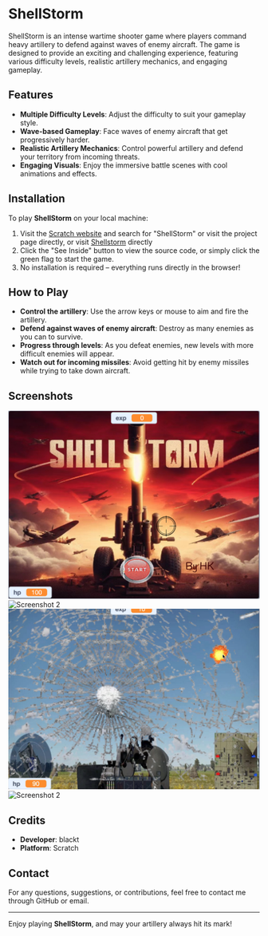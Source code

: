 # ShellStorm

ShellStorm is an intense wartime shooter game where players command heavy artillery to defend against waves of enemy aircraft. The game is designed to provide an exciting and challenging experience, featuring various difficulty levels, realistic artillery mechanics, and engaging gameplay.

## Features

- **Multiple Difficulty Levels**: Adjust the difficulty to suit your gameplay style.
- **Wave-based Gameplay**: Face waves of enemy aircraft that get progressively harder.
- **Realistic Artillery Mechanics**: Control powerful artillery and defend your territory from incoming threats.
- **Engaging Visuals**: Enjoy the immersive battle scenes with cool animations and effects.

## Installation

To play **ShellStorm** on your local machine:

1. Visit the [Scratch website](https://scratch.mit.edu/) and search for "ShellStorm" or visit the project page directly, or visit [Shellstorm](https://scratch.mit.edu/projects/1125060276) directly
2. Click the "See Inside" button to view the source code, or simply click the green flag to start the game.
3. No installation is required – everything runs directly in the browser!

## How to Play

- **Control the artillery**: Use the arrow keys or mouse to aim and fire the artillery.
- **Defend against waves of enemy aircraft**: Destroy as many enemies as you can to survive.
- **Progress through levels**: As you defeat enemies, new levels with more difficult enemies will appear.
- **Watch out for incoming missiles**: Avoid getting hit by enemy missiles while trying to take down aircraft.

## Screenshots

![Screenshot 1](assets/screenshot1.png)
![Screenshot 2](assets/screenshot2.jpg)
![Screenshot 1](assets/screenshot3.png)
![Screenshot 2](assets/screenshot4.jpg)

## Credits

- **Developer**: blackt
- **Platform**: Scratch

## Contact

For any questions, suggestions, or contributions, feel free to contact me through GitHub or email.

---

Enjoy playing **ShellStorm**, and may your artillery always hit its mark!
